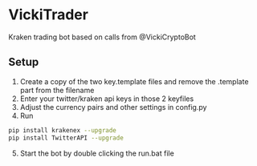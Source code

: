 # VickiTrader
Kraken trading bot based on calls from @VickiCryptoBot


## Setup
1. Create a copy of the two key.template files and remove the .template part from the filename
2. Enter your twitter/kraken api keys in those 2 keyfiles
3. Adjust the currency pairs and other settings in config.py
4. Run 
```sh
pip install krakenex --upgrade
pip install TwitterAPI --upgrade
```
5. Start the bot by double clicking the run.bat file